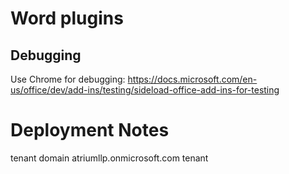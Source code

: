# Word plugins

## Debugging

Use Chrome for debugging:
https://docs.microsoft.com/en-us/office/dev/add-ins/testing/sideload-office-add-ins-for-testing

# Deployment Notes

tenant domain atriumllp.onmicrosoft.com
tenant